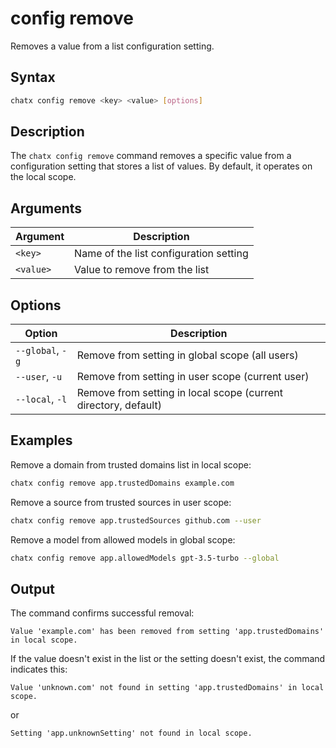 # config remove

Removes a value from a list configuration setting.

## Syntax

```bash
chatx config remove <key> <value> [options]
```

## Description

The `chatx config remove` command removes a specific value from a configuration setting that stores a list of values. By default, it operates on the local scope.

## Arguments

| Argument | Description |
|----------|-------------|
| `<key>` | Name of the list configuration setting |
| `<value>` | Value to remove from the list |

## Options

| Option | Description |
|--------|-------------|
| `--global`, `-g` | Remove from setting in global scope (all users) |
| `--user`, `-u` | Remove from setting in user scope (current user) |
| `--local`, `-l` | Remove from setting in local scope (current directory, default) |

## Examples

Remove a domain from trusted domains list in local scope:

```bash
chatx config remove app.trustedDomains example.com
```

Remove a source from trusted sources in user scope:

```bash
chatx config remove app.trustedSources github.com --user
```

Remove a model from allowed models in global scope:

```bash
chatx config remove app.allowedModels gpt-3.5-turbo --global
```

## Output

The command confirms successful removal:

```
Value 'example.com' has been removed from setting 'app.trustedDomains' in local scope.
```

If the value doesn't exist in the list or the setting doesn't exist, the command indicates this:

```
Value 'unknown.com' not found in setting 'app.trustedDomains' in local scope.
```

or

```
Setting 'app.unknownSetting' not found in local scope.
```